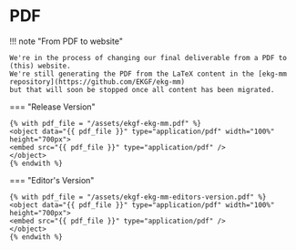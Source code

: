 # PDF

!!! note "From PDF to website"

    We're in the process of changing our final deliverable from a PDF to (this) website.
    We're still generating the PDF from the LaTeX content in the [ekg-mm repository](https://github.com/EKGF/ekg-mm)
    but that will soon be stopped once all content has been migrated.

=== "Release Version"

    {% with pdf_file = "/assets/ekgf-ekg-mm.pdf" %}
    <object data="{{ pdf_file }}" type="application/pdf" width="100%" height="700px">
    <embed src="{{ pdf_file }}" type="application/pdf" />
    </object>
    {% endwith %}

=== "Editor's Version"

    {% with pdf_file = "/assets/ekgf-ekg-mm-editors-version.pdf" %}
    <object data="{{ pdf_file }}" type="application/pdf" width="100%" height="700px">
    <embed src="{{ pdf_file }}" type="application/pdf" />
    </object>
    {% endwith %}
